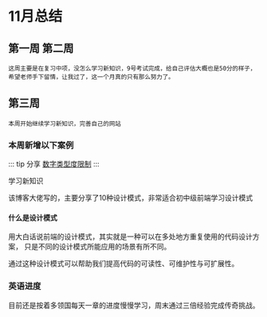 # 11月总结

## 第一周  第二周

    这周主要是在复习中项，没怎么学习新知识，9号考试完成，给自己评估大概也是50分的样子，希望老师手下留情，让我过了，这一个月真的只有那么努力了。

## 第三周

    本周开始继续学习新知识，完善自己的网站

### 本周新增以下案例

::: tip 分享
[数字类型度限制](/interview/algorithm/numberLength) <!-- 将用户导航至根目录下的 index.html -->
:::

学习新知识

<CustomLink title='《想成为中高级前端，必须理解这10种javascript设计模式》'  href='https://juejin.cn/post/7433277439634096168'/>

该博客大佬写的，主要分享了10种设计模式，非常适合初中级前端学习设计模式

#### 什么是设计模式

用大白话说前端的设计模式，其实就是一种可以在多处地方重复使用的代码设计方案， 只是不同的设计模式所能应用的场景有所不同。

通过这种设计模式可以帮助我们提高代码的可读性、可维护性与可扩展性。

### 英语进度

  目前还是按着多领国每天一章的进度慢慢学习，周末通过三倍经验完成传奇挑战。
